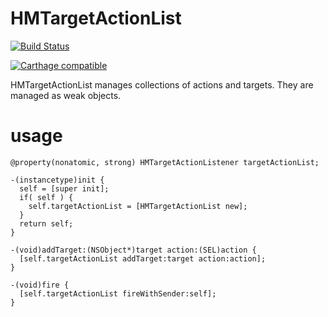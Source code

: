 # HMTargetActionList 

[![Build Status](https://travis-ci.org/hmuronaka/HMTargetActionList.svg)](https://travis-ci.org/hmuronaka/HMTargetActionList)

[![Carthage compatible](https://img.shields.io/badge/Carthage-compatible-4BC51D.svg?style=flat)](https://github.com/Carthage/Carthage)

HMTargetActionList manages collections of actions and targets. They are managed as weak objects.

# usage

```obj-c
@property(nonatomic, strong) HMTargetActionListener targetActionList;

-(instancetype)init {
  self = [super init];
  if( self ) {
    self.targetActionList = [HMTargetActionList new];
  }
  return self;
}

-(void)addTarget:(NSObject*)target action:(SEL)action {
  [self.targetActionList addTarget:target action:action];
}

-(void)fire {
  [self.targetActionList fireWithSender:self];
}
```
